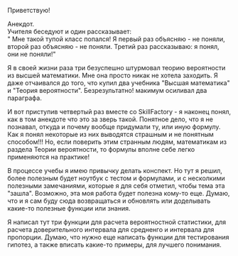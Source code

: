 Приветствую! 

Анекдот.  
Учителя беседуют и один рассказывает:   
" Мне такой тупой класс попался! Я первый раз объясняю - не поняли, второй раз объясняю - не поняли. Третий раз рассказываю: я понял, они не поняли!"  

Я в своей жизни раза три безуспешно штурмовал теорию вероятности из высшей математики. Мне она просто никак не хотела заходить. Я даже отчаивался до того, что купил два учебника "Высшая математика" и "Теория вероятности". Безрезультатно! макимум осиливал два параграфа. 

И вот приступив четвертый раз вместе со SkillFactory - я наконец понял, как в том анекдоте что это за зверь такой. Понятное дело, что я не познавал, откуда и почему вообще придумали ту, или иную формулу. Как я понял некоторые из них выводятся страшным и не понятным способом!!! Но, если поверить этим странным людям, математикам из раздела Теории вероятности, то формулы вполне себе легко применяются на практике! 

В процессе учебы я имею привычку делать конспект. Но тут я решил, более полезным будет ноутбук с тестом и формулами, и с несколкими полезными замечаниями, которые я для себя отметил, чтобы тема эта "зашла". Возможно, эта моя работа будет полезна кому-то еще. Думаю, что и я сам буду сюда возвращаться и обновлять или доделывать какие-то полезные функции или знания. 

Я написал тут три функции для расчета вероятностной статистики, для расчета доверительного интервала для средненго и интервала для пропорции. Думаю, что нужно еще написать функции для тестирования гипотез, а также вписать какие-то примеры, для лучшего понимания.
